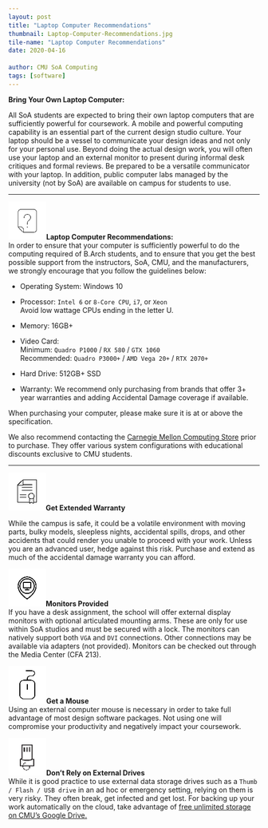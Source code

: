 ```yaml
---
layout: post
title: "Laptop Computer Recommendations"
thumbnail: Laptop-Computer-Recommendations.jpg
tile-name: "Laptop Computer Recommendations"
date: 2020-04-16

author: CMU SoA Computing
tags: [software]
---
```

 
**Bring Your Own Laptop Computer:**

All SoA students are expected to bring their own laptop computers that are sufficiently powerful for coursework. A mobile and powerful computing capability is an essential part of the current design studio culture. Your laptop should be a vessel to communicate your design ideas and not only for your personal use. Beyond doing the actual design work, you will often use your laptop and an external monitor to present during informal desk critiques and formal reviews. Be prepared to be a versatile communicator with your laptop. In addition, public computer labs managed by the university (not by SoA) are available on campus for students to use.

---

![alt text](../img/software/tips.png)**Laptop Computer Recommendations:**  
In order to ensure that your computer is sufficiently powerful to do the computing required of B.Arch students, and to ensure that you get the best possible support from the instructors, SoA, CMU, and the manufacturers, we strongly encourage that you follow the guidelines below:
  
- Operating System: Windows 10

- Processor: `Intel 6` or `8-Core CPU`, `i7`, or `Xeon`  
Avoid low wattage CPUs ending in the letter U.

- Memory: 16GB+

- Video Card:  
Minimum: `Quadro P1000` / `RX 580` / `GTX 1060`  
Recommended: `Quadro P3000+` / `AMD Vega 20+` / `RTX 2070+`

- Hard Drive: 512GB+ SSD

- Warranty: We recommend only purchasing from brands that offer 3+ year warranties and adding Accidental Damage coverage if available.

When purchasing your computer, please make sure it is at or above the specification.


We also recommend contacting the [Carnegie Mellon Computing Store](https://bookstore.web.cmu.edu/computerstore) prior to purchase. They offer various system configurations with educational discounts exclusive to CMU students.

---

![alt text](../img/software/warranty.png)**Get Extended Warranty**  

While the campus is safe, it could be a volatile environment with moving parts, bulky models, sleepless nights, accidental spills, drops, and other accidents that could render you unable to proceed with your work. Unless you are an advanced user, hedge against this risk. Purchase and extend as much of the accidental damage warranty you can afford.


![alt text](../img/software/monitor.png)**Monitors Provided**  
If you have a desk assignment, the school will offer external display monitors with optional articulated mounting arms. These are only for use within SoA studios and must be secured with a lock. The monitors can natively support both `VGA` and `DVI` connections. Other connections may be available via adapters (not provided). Monitors can be checked out through the Media Center (CFA 213). 


![alt text](../img/software/mouse.png)**Get a Mouse**  
Using an external computer mouse is necessary in order to take full advantage of most design software packages. Not using one will compromise your productivity and negatively impact your coursework.


![alt text](../img/software/usb.png)**Don’t Rely on External Drives**  
While it is good practice to use external data storage drives such as a `Thumb / Flash / USB drive` in an ad hoc or emergency setting, relying on them is very risky. They often break, get infected and get lost. For backing up your work automatically on the cloud, take advantage of [free unlimited storage on CMU’s Google Drive.](http://tech.soa.cmu.edu/softwares/gsuite.html)
